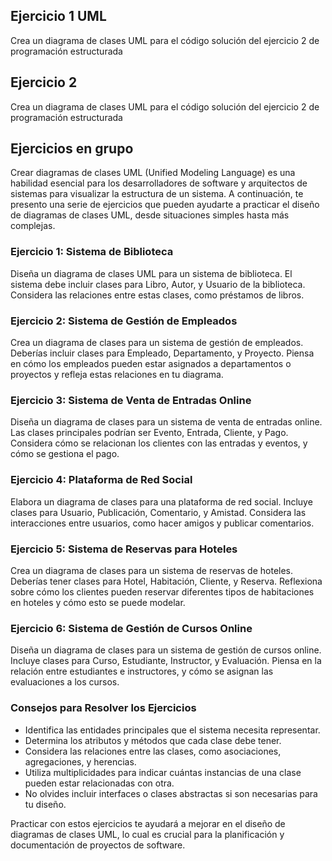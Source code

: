 ## Ejercicio 1 UML
Crea un diagrama de clases UML para el código solución del ejercicio 2 de programación estructurada

## Ejercicio 2
Crea un diagrama de clases UML para el código solución del ejercicio 2 de programación estructurada


## Ejercicios en grupo
Crear diagramas de clases UML (Unified Modeling Language) es una habilidad esencial para los desarrolladores de software y arquitectos de sistemas para visualizar la estructura de un sistema. A continuación, te presento una serie de ejercicios que pueden ayudarte a practicar el diseño de diagramas de clases UML, desde situaciones simples hasta más complejas.

### Ejercicio 1: Sistema de Biblioteca
Diseña un diagrama de clases UML para un sistema de biblioteca. El sistema debe incluir clases para Libro, Autor, y Usuario de la biblioteca. Considera las relaciones entre estas clases, como préstamos de libros.

### Ejercicio 2: Sistema de Gestión de Empleados
Crea un diagrama de clases para un sistema de gestión de empleados. Deberías incluir clases para Empleado, Departamento, y Proyecto. Piensa en cómo los empleados pueden estar asignados a departamentos o proyectos y refleja estas relaciones en tu diagrama.

### Ejercicio 3: Sistema de Venta de Entradas Online
Diseña un diagrama de clases para un sistema de venta de entradas online. Las clases principales podrían ser Evento, Entrada, Cliente, y Pago. Considera cómo se relacionan los clientes con las entradas y eventos, y cómo se gestiona el pago.

### Ejercicio 4: Plataforma de Red Social
Elabora un diagrama de clases para una plataforma de red social. Incluye clases para Usuario, Publicación, Comentario, y Amistad. Considera las interacciones entre usuarios, como hacer amigos y publicar comentarios.

### Ejercicio 5: Sistema de Reservas para Hoteles
Crea un diagrama de clases para un sistema de reservas de hoteles. Deberías tener clases para Hotel, Habitación, Cliente, y Reserva. Reflexiona sobre cómo los clientes pueden reservar diferentes tipos de habitaciones en hoteles y cómo esto se puede modelar.

### Ejercicio 6: Sistema de Gestión de Cursos Online
Diseña un diagrama de clases para un sistema de gestión de cursos online. Incluye clases para Curso, Estudiante, Instructor, y Evaluación. Piensa en la relación entre estudiantes e instructores, y cómo se asignan las evaluaciones a los cursos.

### Consejos para Resolver los Ejercicios
- Identifica las entidades principales que el sistema necesita representar.
- Determina los atributos y métodos que cada clase debe tener.
- Considera las relaciones entre las clases, como asociaciones, agregaciones, y herencias.
- Utiliza multiplicidades para indicar cuántas instancias de una clase pueden estar relacionadas con otra.
- No olvides incluir interfaces o clases abstractas si son necesarias para tu diseño.

Practicar con estos ejercicios te ayudará a mejorar en el diseño de diagramas de clases UML, lo cual es crucial para la planificación y documentación de proyectos de software.
